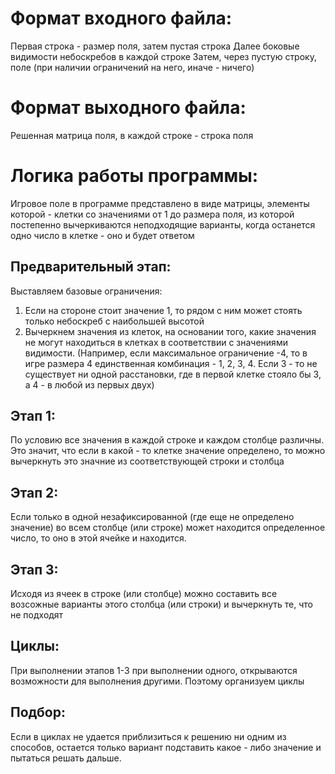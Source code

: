 # Формат входного файла:
Первая строка - размер поля, затем пустая строка
Далее боковые видимости небоскребов в каждой строке
Затем, через пустую строку, поле (при наличии ограничений на него, иначе - ничего)

# Формат выходного файла:
Решенная матрица поля, в каждой строке - строка поля

# Логика работы программы:

Игровое поле в программе представлено в виде матрицы, элементы которой -
клетки со значениями от 1 до размера поля, из которой постепенно вычеркиваются неподходящие варианты,
когда останется одно число в клетке - оно и будет ответом

## Предварительный этап:
Выставляем базовые ограничения:
1) Если на стороне стоит значение 1, то рядом
с ним может стоять только небоскреб с наибольшей высотой
2) Вычеркнем значения из клеток, на основании того, какие
значения не могут находиться в клетках в соответствии
с значениями видимости. (Например, если максимальное ограничение -4, то в игре размера
4 единственная комбинация - 1, 2, 3, 4. Если 3 - то не существует ни одной расстановки, 
где в первой клетке стояло бы 3, а 4 - в любой из первых двух)

## Этап 1:

По условию все значения в каждой строке и каждом столбце различны.
Это значит, что если в какой - то клетке значение определено, то можно вычеркнуть это значние
из соответствующей строки и столбца

## Этап 2:

Если только в одной незафиксированной (где еще не определено значение)
во всем столбце (или строке) может находится определенное число,
то оно в этой ячейке и находится.

## Этап 3:

Исходя из ячеек в строке (или столбце) можно составить все возсожные варианты этого столбца (или строки)
и вычеркнуть те, что не подходят

## Циклы:

При выполнении этапов 1-3 при выполнении одного, открываются возможности для выполнения 
другими. Поэтому организуем циклы

## Подбор:

Если в циклах не удается приблизиться к решению ни одним из способов,
остается только вариант подставить какое - либо значение и пытаться решать дальше.
